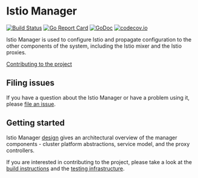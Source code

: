 # Istio Manager #
[![Build Status](https://travis-ci.org/istio/manager.svg?branch=master)](https://travis-ci.org/istio/manager)
[![Go Report Card](https://goreportcard.com/badge/github.com/istio/manager)](https://goreportcard.com/report/github.com/istio/manager)
[![GoDoc](https://godoc.org/github.com/istio/manager?status.svg)](https://godoc.org/github.com/istio/manager)
[![codecov.io](https://codecov.io/github/istio/manager/coverage.svg?branch=master)](https://codecov.io/github/istio/manager?branch=master)

Istio Manager is used to configure Istio and propagate configuration to the
other components of the system, including the Istio mixer and the Istio proxies. 

[Contributing to the project](./CONTRIBUTING.md)

## Filing issues ##

If you have a question about the Istio Manager or have a problem using it, please
[file an issue](https://github.com/istio/manager/issues/new).

## Getting started ##

Istio Manager [design](doc/design.md) gives an architectural overview of the manager components - cluster platform abstractions, service model, and the proxy controllers.

If you are interested in contributing to the project, please take a look at the [build instructions](doc/build.md) and the [testing infrastructure](doc/testing.md).

